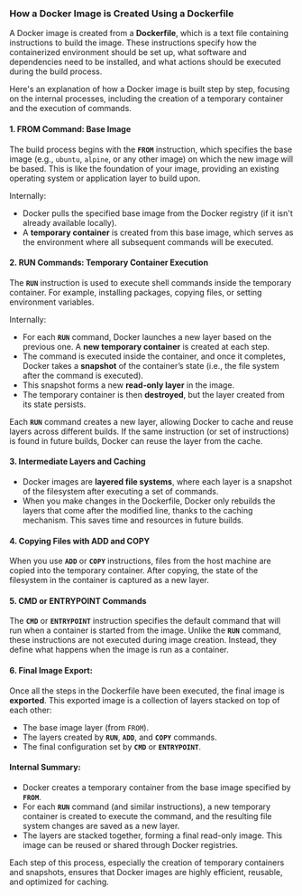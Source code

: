 ### How a Docker Image is Created Using a Dockerfile

A Docker image is created from a **Dockerfile**, which is a text file containing instructions to build the image. These instructions specify how the containerized environment should be set up, what software and dependencies need to be installed, and what actions should be executed during the build process.

Here's an explanation of how a Docker image is built step by step, focusing on the internal processes, including the creation of a temporary container and the execution of commands.

#### 1. **FROM Command: Base Image**
   The build process begins with the **`FROM`** instruction, which specifies the base image (e.g., `ubuntu`, `alpine`, or any other image) on which the new image will be based. This is like the foundation of your image, providing an existing operating system or application layer to build upon.

   Internally:
   - Docker pulls the specified base image from the Docker registry (if it isn't already available locally).
   - A **temporary container** is created from this base image, which serves as the environment where all subsequent commands will be executed.

#### 2. **RUN Commands: Temporary Container Execution**
   The **`RUN`** instruction is used to execute shell commands inside the temporary container. For example, installing packages, copying files, or setting environment variables.

   Internally:
   - For each **`RUN`** command, Docker launches a new layer based on the previous one. A **new temporary container** is created at each step.
   - The command is executed inside the container, and once it completes, Docker takes a **snapshot** of the container’s state (i.e., the file system after the command is executed).
   - This snapshot forms a new **read-only layer** in the image.
   - The temporary container is then **destroyed**, but the layer created from its state persists.

   Each **`RUN`** command creates a new layer, allowing Docker to cache and reuse layers across different builds. If the same instruction (or set of instructions) is found in future builds, Docker can reuse the layer from the cache.

#### 3. **Intermediate Layers and Caching**
   - Docker images are **layered file systems**, where each layer is a snapshot of the filesystem after executing a set of commands.
   - When you make changes in the Dockerfile, Docker only rebuilds the layers that come after the modified line, thanks to the caching mechanism. This saves time and resources in future builds.

#### 4. **Copying Files with ADD and COPY**
   When you use **`ADD`** or **`COPY`** instructions, files from the host machine are copied into the temporary container. After copying, the state of the filesystem in the container is captured as a new layer.

#### 5. **CMD or ENTRYPOINT Commands**
   The **`CMD`** or **`ENTRYPOINT`** instruction specifies the default command that will run when a container is started from the image. Unlike the **`RUN`** command, these instructions are not executed during image creation. Instead, they define what happens when the image is run as a container.

#### 6. **Final Image Export:**
   Once all the steps in the Dockerfile have been executed, the final image is **exported**. This exported image is a collection of layers stacked on top of each other:
   - The base image layer (from `FROM`).
   - The layers created by **`RUN`**, **`ADD`**, and **`COPY`** commands.
   - The final configuration set by **`CMD`** or **`ENTRYPOINT`**.

#### Internal Summary:
- Docker creates a temporary container from the base image specified by **`FROM`**.
- For each **`RUN`** command (and similar instructions), a new temporary container is created to execute the command, and the resulting file system changes are saved as a new layer.
- The layers are stacked together, forming a final read-only image. This image can be reused or shared through Docker registries.

Each step of this process, especially the creation of temporary containers and snapshots, ensures that Docker images are highly efficient, reusable, and optimized for caching.